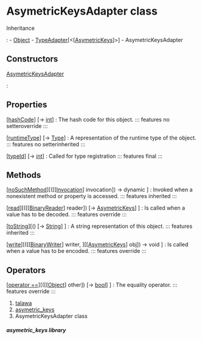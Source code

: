 
<div>

# AsymetricKeysAdapter class

</div>



Inheritance

:   -   [Object](https://api.flutter.dev/flutter/dart-core/Object-class.html)
    -   [TypeAdapter](https://pub.dev/documentation/hive/2.2.3/hive/TypeAdapter-class.html)[\<[[AsymetricKeys](../models_asymetric_keys_asymetric_keys/AsymetricKeys-class.md)]\>]
    -   AsymetricKeysAdapter



## Constructors

[AsymetricKeysAdapter](../models_asymetric_keys_asymetric_keys/AsymetricKeysAdapter/AsymetricKeysAdapter.md)

:   



## Properties

[[hashCode](../models_asymetric_keys_asymetric_keys/AsymetricKeysAdapter/hashCode.md)] [→ [int](https://api.flutter.dev/flutter/dart-core/int-class.html)]
:   The hash code for this object.
    ::: features
    no setteroverride
    :::

[[runtimeType](https://api.flutter.dev/flutter/dart-core/Object/runtimeType.html)] [→ [Type](https://api.flutter.dev/flutter/dart-core/Type-class.html)]
:   A representation of the runtime type of the object.
    ::: features
    no setterinherited
    :::

[[typeId](../models_asymetric_keys_asymetric_keys/AsymetricKeysAdapter/typeId.md)] [→ [int](https://api.flutter.dev/flutter/dart-core/int-class.html)]
:   Called for type registration
    ::: features
    final
    :::



## Methods

[[noSuchMethod](https://api.flutter.dev/flutter/dart-core/Object/noSuchMethod.html)][([[[Invocation](https://api.flutter.dev/flutter/dart-core/Invocation-class.md)] invocation]) → dynamic ]
:   Invoked when a nonexistent method or property is accessed.
    ::: features
    inherited
    :::

[[read](../models_asymetric_keys_asymetric_keys/AsymetricKeysAdapter/read.md)][([[[BinaryReader](https://pub.dev/documentation/hive/2.2.3/hive/BinaryReader-class.md)] reader]) [→ [AsymetricKeys](../models_asymetric_keys_asymetric_keys/AsymetricKeys-class.md)] ]
:   Is called when a value has to be decoded.
    ::: features
    override
    :::

[[toString](https://api.flutter.dev/flutter/dart-core/Object/toString.html)][() [→ [String](https://api.flutter.dev/flutter/dart-core/String-class.html)] ]
:   A string representation of this object.
    ::: features
    inherited
    :::

[[write](../models_asymetric_keys_asymetric_keys/AsymetricKeysAdapter/write.md)][([[[BinaryWriter](https://pub.dev/documentation/hive/2.2.3/hive/BinaryWriter-class.md)] writer, ][[[AsymetricKeys](../models_asymetric_keys_asymetric_keys/AsymetricKeys-class.md)] obj]) → void ]
:   Is called when a value has to be encoded.
    ::: features
    override
    :::



## Operators

[[operator ==](../models_asymetric_keys_asymetric_keys/AsymetricKeysAdapter/operator_equals.md)][([[[Object](https://api.flutter.dev/flutter/dart-core/Object-class.md)] other]) [→ [bool](https://api.flutter.dev/flutter/dart-core/bool-class.html)] ]
:   The equality operator.
    ::: features
    override
    :::







1.  [talawa](../index.md)
2.  [asymetric_keys](../models_asymetric_keys_asymetric_keys/)
3.  AsymetricKeysAdapter class

##### asymetric_keys library







